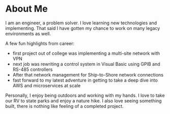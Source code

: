 # About Me

I am an engineer, a problem solver. I love learning new technologies
and implementing. That said I have gotten my chance to work on many
legacy environments as well. 

A few fun highlights from career:
* first project out of college was implementing a multi-site network with VPN
* next job was rewriting a control system in Visual Basic using GPIB and RS-485 controllers
* After that network management for Ship-to-Shore network connections
* fast forward to my latest adventure in getting to take a deep dive into AWS and microservices at scale

Personally, I enjoy being outdoors and working with my hands. 
I love to take our RV to state parks and enjoy a nature hike.
I also love seeing something built, there is nothing like feeling
of a completed project.
